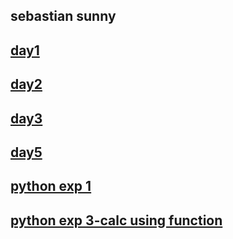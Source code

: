 ## sebastian sunny
## [day1](https://github.com/sebastiansunny/internship/blob/main/day1/day1.md)
## [day2](https://github.com/sebastiansunny/internship/blob/main/day2.md)
## [day3](https://github.com/sebastiansunny/internship/blob/main/day3.md)
## [day5](https://github.com/sebastiansunny/internship/blob/main/day5.md)
## [python exp 1](https://github.com/sebastiansunny/internship/blob/main/day6.py)
## [python exp 3-calc using function](https://github.com/sebastiansunny/internship/blob/main/pythonexp3.py)


